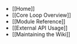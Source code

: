 * [[Home]]
* [[Core Loop Overview]]
* [[Module Reference]]
* [[External API Usage]]
* [[Maintaining the Wiki]]
